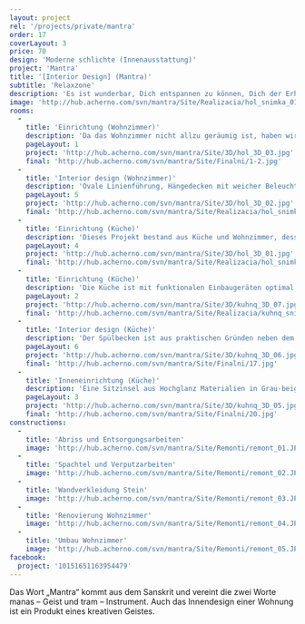 ```yaml
---
layout: project
rel: '/projects/private/mantra'
order: 17
coverLayout: 3
price: 70
design: 'Moderne schlichte (Innenausstattung)'
project: 'Mantra'
title: '[Interior Design] (Mantra)'
subtitle: 'Relaxzone'
description: 'Es ist wunderbar, Dich entspannen zu können, Dich der Erholung und der Ruhe zu ergeben und nur alles um Dich  herum zu beobachten oder tief in Dich selbst einzutauchen. Genau solche Innenausstattung, welche  zur vollen Wonne verleitet, ist diese, an welcher wir bis vor kurzem gearbeitet haben.'
image: 'http://hub.acherno.com/svn/mantra/Site/Realizacia/hol_snimka_01.jpg'
rooms:
  -
    title: 'Einrichtung (Wohnzimmer)'
    description: 'Da das Wohnzimmer nicht allzu geräumig ist, haben wir die Akzente Richtung Decke verschoben. Hinter dem Esstisch haben wir zwei Wandregale eingebaut, die durch die Spiegelrückwand verspielt wirken und dem Raum eine zusätzliche Tiefe verleihen. '
    pageLayout: 1
    project: 'http://hub.acherno.com/svn/mantra/Site/3D/hol_3D_03.jpg'
    final: 'http://hub.acherno.com/svn/mantra/Site/Finalni/1-2.jpg'
  -
    title: 'Interior design (Wohnzimmer)'
    description: 'Ovale Linienführung, Hängedecken mit weicher Beleuchtung und komfortable Sitzmöbel. Ein modernes Wohnzimmer in dem man gerne Gäste empfängt oder einfach nur gemütlich abhängt und entspannt. '
    pageLayout: 5
    project: 'http://hub.acherno.com/svn/mantra/Site/3D/hol_3D_02.jpg'
    final: 'http://hub.acherno.com/svn/mantra/Site/Realizacia/hol_snimka_02.jpg'
  -
    title: 'Einrichtung (Küche)'
    description: 'Dieses Projekt bestand aus Küche und Wohnzimmer, dessen Einrichtung durch ihre Schlichtheit besonders beruhigend wirkt.'
    pageLayout: 4
    project: 'http://hub.acherno.com/svn/mantra/Site/3D/hol_3D_01.jpg'
    final: 'http://hub.acherno.com/svn/mantra/Site/Realizacia/hol_snimka_01.jpg'
  -
    title: 'Einrichtung (Küche)'
    description: 'Die Küche ist mit funktionalen Einbaugeräten optimal eingerichtet. Durch den zusätzlich geschaffenen Stauraum, wirkt alles klar und geordnet.'
    pageLayout: 2
    project: 'http://hub.acherno.com/svn/mantra/Site/3D/kuhnq_3D_07.jpg'
    final: 'http://hub.acherno.com/svn/mantra/Site/Realizacia/kuhnq_snimka_07.jpg'
  -
    title: 'Interior design (Küche)'
    description: 'Der Spülbecken ist aus praktischen Gründen neben dem Induktionsherd installiert.'
    pageLayout: 6
    project: 'http://hub.acherno.com/svn/mantra/Site/3D/kuhnq_3D_06.jpg'
    final: 'http://hub.acherno.com/svn/mantra/Site/Finalni/17.jpg'
  -
    title: 'Inneneinrichtung (Küche)'
    description: 'Eine Sitzinsel aus Hochglanz Materialien in Grau-beige, lädt dich morgens zu einem schnellen Kaffee oder abends auf einen Cocktail ein. Dank der von uns eingesetzten Hochglanz Oberflächen wirkt die Küche wesentlich geräumiger.'
    pageLayout: 3
    project: 'http://hub.acherno.com/svn/mantra/Site/3D/kuhnq_3D_05.jpg'
    final: 'http://hub.acherno.com/svn/mantra/Site/Finalni/20.jpg'
constructions:
  - 
    title: 'Abriss und Entsorgungsarbeiten'
    image: 'http://hub.acherno.com/svn/mantra/Site/Remonti/remont_01.JPG'
  - 
    title: 'Spachtel und Verputzarbeiten'
    image: 'http://hub.acherno.com/svn/mantra/Site/Remonti/remont_02.JPG'
  - 
    title: 'Wandverkleidung Stein'
    image: 'http://hub.acherno.com/svn/mantra/Site/Remonti/remont_03.JPG'
  - 
    title: 'Renovierung Wohnzimmer'
    image: 'http://hub.acherno.com/svn/mantra/Site/Remonti/remont_04.JPG'
  - 
    title: 'Umbau Wohnzimmer'
    image: 'http://hub.acherno.com/svn/mantra/Site/Remonti/remont_05.JPG'
facebook:
  project: '10151651163954479'
---
```

Das Wort „Mantra“ kommt aus dem Sanskrit und vereint die zwei Worte manas – Geist und tram – Instrument. Auch das Innendesign einer Wohnung ist 
ein Produkt eines kreativen Geistes.
